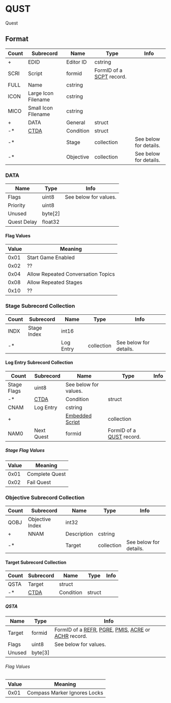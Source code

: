 QUST
====

Quest

## Format

Count | Subrecord | Name | Type | Info
------|-------|------|------|-----
+ | EDID | Editor ID | cstring |
 | SCRI | Script | formid | FormID of a [SCPT](SCPT.md) record.
 | FULL | Name | cstring |
 | ICON | Large Icon Filename | cstring |
 | MICO | Small Icon FIlename | cstring |
+ | DATA | General | struct |
-* | [CTDA](Subrecords/CTDA.md) | Condition | struct |
-* | | Stage | collection | See below for details.
-* | | Objective | collection | See below for details.

### DATA

Name | Type | Info
-----|------|-----
Flags | uint8 | See below for values.
Priority | uint8 |
Unused | byte[2] |
Quest Delay | float32 |

#### Flag Values

Value | Meaning
------|--------
0x01 | Start Game Enabled
0x02 | ??
0x04 | Allow Repeated Conversation Topics
0x08 | Allow Repeated Stages
0x10 | ??

### Stage Subrecord Collection

Count | Subrecord | Name | Type | Info
------|-------|------|------|-----
 | INDX | Stage Index | int16 |
-* | | Log Entry | collection | See below for details.

#### Log Entry Subrecord Collection

Count | Subrecord | Name | Type | Info
------|-------|------|------|-----
 | Stage Flags | uint8 | See below for values.
-* | [CTDA](Subrecords/CTDA.md) | Condition | struct |
 | CNAM | Log Entry | cstring |
+ | | [Embedded Script](Subrecords/Script.md) | collection |
 | NAM0 | Next Quest | formid | FormID of a [QUST](QUST.md) record.

##### Stage Flag Values

Value | Meaning
------|--------
0x01 | Complete Quest
0x02 | Fail Quest

### Objective Subrecord Collection

Count | Subrecord | Name | Type | Info
------|-------|------|------|-----
 | QOBJ | Objective Index | int32 |
+ | NNAM | Description | cstring |
-* | | Target | collection | See below for details.

#### Target Subrecord Collection

Count | Subrecord | Name | Type | Info
------|-------|------|------|-----
 | QSTA | Target | struct |
-* | [CTDA](Subrecords/CTDA.md) | Condition | struct |

##### QSTA

Name | Type | Info
-----|------|-----
Target | formid | FormID of a [REFR](REFR.md), [PGRE](PGRE.md), [PMIS](PMIS.md), [ACRE](ACRE.md) or [ACHR](ACHR.md) record.
Flags | uint8 | See below for values.
Unused | byte[3] |

###### Flag Values

Value | Meaning
------|--------
0x01 | Compass Marker Ignores Locks
